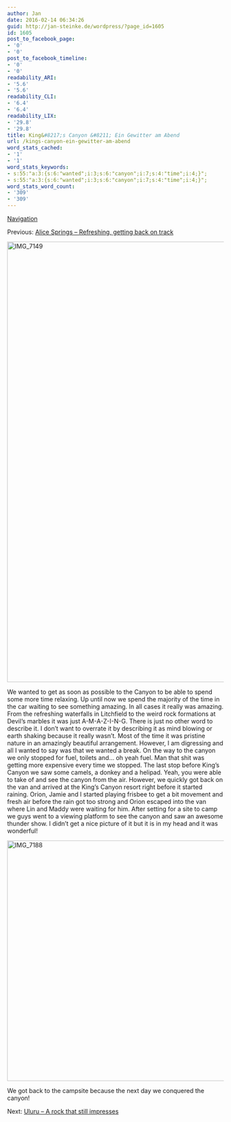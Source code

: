 ```yaml
---
author: Jan
date: 2016-02-14 06:34:26
guid: http://jan-steinke.de/wordpress/?page_id=1605
id: 1605
post_to_facebook_page:
- '0'
- '0'
post_to_facebook_timeline:
- '0'
- '0'
readability_ARI:
- '5.6'
- '5.6'
readability_CLI:
- '6.4'
- '6.4'
readability_LIX:
- '29.8'
- '29.8'
title: King&#8217;s Canyon &#8211; Ein Gewitter am Abend
url: /kings-canyon-ein-gewitter-am-abend
word_stats_cached:
- '1'
- '1'
word_stats_keywords:
- s:55:"a:3:{s:6:"wanted";i:3;s:6:"canyon";i:7;s:4:"time";i:4;}";
- s:55:"a:3:{s:6:"wanted";i:3;s:6:"canyon";i:7;s:4:"time";i:4;}";
word_stats_word_count:
- '309'
- '309'
---
```


[Navigation](https://jan-steinke.de/wordpress/en/blog/2013/10/06/the-stuart-highway/)

Previous: [Alice Springs &#8211; Refreshing, getting back on track](https://jan-steinke.de/wordpress/en/alice-springs-refreshing-getting-back-on-track/)

<img class="aligncenter size-large wp-image-1368" src="https://jan-steinke.de/wordpress/wp-content/uploads/2016/02/IMG_7149-682x1024.jpg" alt="IMG_7149" width="682" height="1024" srcset="https://jan-steinke.de/wordpress/wp-content/uploads/2016/02/IMG_7149-682x1024.jpg 682w, https://jan-steinke.de/wordpress/wp-content/uploads/2016/02/IMG_7149-200x300.jpg 200w, https://jan-steinke.de/wordpress/wp-content/uploads/2016/02/IMG_7149-768x1152.jpg 768w, https://jan-steinke.de/wordpress/wp-content/uploads/2016/02/IMG_7149.jpg 853w" sizes="(max-width: 682px) 85vw, 682px" />

We wanted to get as soon as possible to the Canyon to be able to spend some more time relaxing. Up until now we spend the majority of the time in the car waiting to see something amazing. In all cases it really was amazing. From the refreshing waterfalls in Litchfield to the weird rock formations at Devil&#8217;s marbles it was just A-M-A-Z-I-N-G. There is just no other word to describe it. I don&#8217;t want to overrate it by describing it as mind blowing or earth shaking because it really wasn&#8217;t. Most of the time it was pristine nature in an amazingly beautiful arrangement. However, I am digressing and all I wanted to say was that we wanted a break. On the way to the canyon we only stopped for fuel, toilets and&#8230; oh yeah fuel. Man that shit was getting more expensive every time we stopped. The last stop before King&#8217;s Canyon we saw some camels, a donkey and a helipad. Yeah, you were able to take of and see the canyon from the air. However, we quickly got back on the van and arrived at the King&#8217;s Canyon resort right before it started raining. Orion, Jamie and I started playing frisbee to get a bit movement and fresh air before the rain got too strong and Orion escaped into the van where Lin and Maddy were waiting for him. After setting for a site to camp we guys went to a viewing platform to see the canyon and saw an awesome thunder show. I didn&#8217;t get a nice picture of it but it is in my head and it was wonderful!

<img class="aligncenter size-large wp-image-1369" src="https://jan-steinke.de/wordpress/wp-content/uploads/2016/02/IMG_7188-1024x682.jpg" alt="IMG_7188" width="840" height="559" srcset="https://jan-steinke.de/wordpress/wp-content/uploads/2016/02/IMG_7188-1024x682.jpg 1024w, https://jan-steinke.de/wordpress/wp-content/uploads/2016/02/IMG_7188-300x200.jpg 300w, https://jan-steinke.de/wordpress/wp-content/uploads/2016/02/IMG_7188-768x512.jpg 768w, https://jan-steinke.de/wordpress/wp-content/uploads/2016/02/IMG_7188-1200x800.jpg 1200w, https://jan-steinke.de/wordpress/wp-content/uploads/2016/02/IMG_7188.jpg 1280w" sizes="(max-width: 709px) 85vw, (max-width: 909px) 67vw, (max-width: 1362px) 62vw, 840px" />

We got back to the campsite because the next day we conquered the canyon!

Next: [Uluru &#8211; A rock that still impresses](https://jan-steinke.de/wordpress/en/uluru-a-rock-that-still-impresses/)
